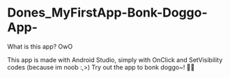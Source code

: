 # Dones_MyFirstApp-Bonk-Doggo-App-

What is this app? OwO

This app is made with Android Studio, simply with OnClick and SetVisibility codes (because im noob :,>)
Try out the app to bonk doggo~! 🐶✨
